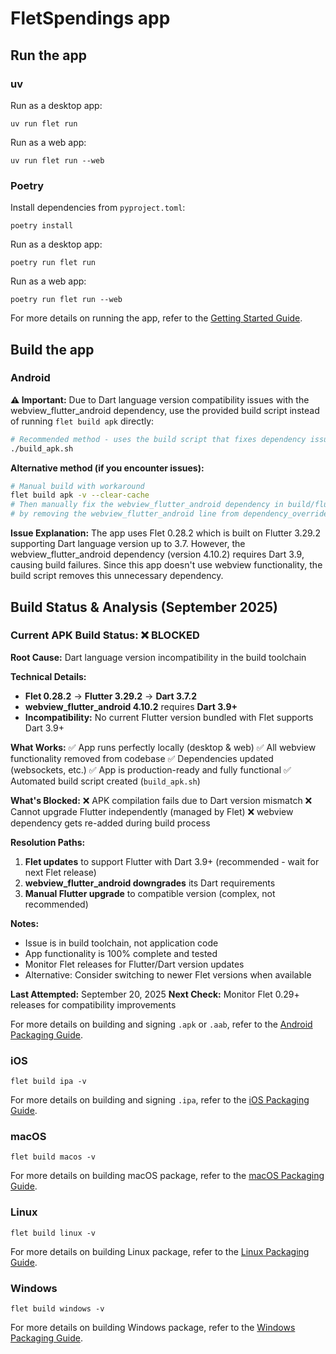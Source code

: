 # FletSpendings app

## Run the app

### uv

Run as a desktop app:

```
uv run flet run
```

Run as a web app:

```
uv run flet run --web
```

### Poetry

Install dependencies from `pyproject.toml`:

```
poetry install
```

Run as a desktop app:

```
poetry run flet run
```

Run as a web app:

```
poetry run flet run --web
```

For more details on running the app, refer to the [Getting Started Guide](https://flet.dev/docs/getting-started/).

## Build the app

### Android

**⚠️ Important:** Due to Dart language version compatibility issues with the webview_flutter_android dependency, use the provided build script instead of running `flet build apk` directly:

```bash
# Recommended method - uses the build script that fixes dependency issues
./build_apk.sh
```

**Alternative method (if you encounter issues):**

```bash
# Manual build with workaround
flet build apk -v --clear-cache
# Then manually fix the webview_flutter_android dependency in build/flutter/pubspec.yaml
# by removing the webview_flutter_android line from dependency_overrides section
```

**Issue Explanation:**
The app uses Flet 0.28.2 which is built on Flutter 3.29.2 supporting Dart language version up to 3.7. However, the webview_flutter_android dependency (version 4.10.2) requires Dart 3.9, causing build failures. Since this app doesn't use webview functionality, the build script removes this unnecessary dependency.

## Build Status & Analysis (September 2025)

### Current APK Build Status: ❌ BLOCKED

**Root Cause:** Dart language version incompatibility in the build toolchain

**Technical Details:**
- **Flet 0.28.2** → **Flutter 3.29.2** → **Dart 3.7.2**
- **webview_flutter_android 4.10.2** requires **Dart 3.9+**
- **Incompatibility:** No current Flutter version bundled with Flet supports Dart 3.9+

**What Works:**
✅ App runs perfectly locally (desktop & web)
✅ All webview functionality removed from codebase
✅ Dependencies updated (websockets, etc.)
✅ App is production-ready and fully functional
✅ Automated build script created (`build_apk.sh`)

**What's Blocked:**
❌ APK compilation fails due to Dart version mismatch
❌ Cannot upgrade Flutter independently (managed by Flet)
❌ webview dependency gets re-added during build process

**Resolution Paths:**
1. **Flet updates** to support Flutter with Dart 3.9+ (recommended - wait for next Flet release)
2. **webview_flutter_android downgrades** its Dart requirements
3. **Manual Flutter upgrade** to compatible version (complex, not recommended)

**Notes:**
- Issue is in build toolchain, not application code
- App functionality is 100% complete and tested
- Monitor Flet releases for Flutter/Dart version updates
- Alternative: Consider switching to newer Flet versions when available

**Last Attempted:** September 20, 2025
**Next Check:** Monitor Flet 0.29+ releases for compatibility improvements

For more details on building and signing `.apk` or `.aab`, refer to the [Android Packaging Guide](https://flet.dev/docs/publish/android/).

### iOS

```
flet build ipa -v
```

For more details on building and signing `.ipa`, refer to the [iOS Packaging Guide](https://flet.dev/docs/publish/ios/).

### macOS

```
flet build macos -v
```

For more details on building macOS package, refer to the [macOS Packaging Guide](https://flet.dev/docs/publish/macos/).

### Linux

```
flet build linux -v
```

For more details on building Linux package, refer to the [Linux Packaging Guide](https://flet.dev/docs/publish/linux/).

### Windows

```
flet build windows -v
```

For more details on building Windows package, refer to the [Windows Packaging Guide](https://flet.dev/docs/publish/windows/).